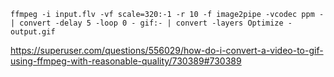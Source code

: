 `ffmpeg -i input.flv -vf scale=320:-1 -r 10 -f image2pipe -vcodec ppm - | convert -delay 5 -loop 0 - gif:- | convert -layers Optimize - output.gif`

https://superuser.com/questions/556029/how-do-i-convert-a-video-to-gif-using-ffmpeg-with-reasonable-quality/730389#730389
